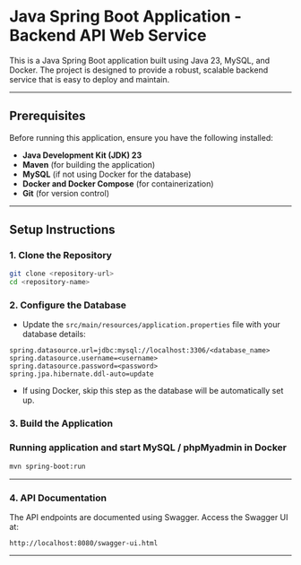 # Java Spring Boot Application - Backend API Web Service

This is a Java Spring Boot application built using Java 23, MySQL, and Docker. The project is designed to provide a robust, scalable backend service that is easy to deploy and maintain.

---

## Prerequisites

Before running this application, ensure you have the following installed:

- **Java Development Kit (JDK) 23**
- **Maven** (for building the application)
- **MySQL** (if not using Docker for the database)
- **Docker and Docker Compose** (for containerization)
- **Git** (for version control)

---

## Setup Instructions

### 1. Clone the Repository

```bash
git clone <repository-url>
cd <repository-name>
```

### 2. Configure the Database

- Update the `src/main/resources/application.properties` file with your database details:

```properties
spring.datasource.url=jdbc:mysql://localhost:3306/<database_name>
spring.datasource.username=<username>
spring.datasource.password=<password>
spring.jpa.hibernate.ddl-auto=update
```

- If using Docker, skip this step as the database will be automatically set up.

### 3. Build the Application

### Running application and start MySQL / phpMyadmin in Docker

```bash
mvn spring-boot:run 
```

---

### 4. API Documentation

The API endpoints are documented using Swagger. Access the Swagger UI at:

```
http://localhost:8080/swagger-ui.html
```

---


